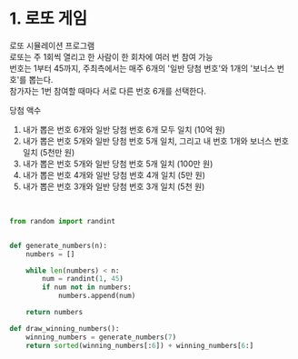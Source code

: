 # 1. 로또 게임

로또 시뮬레이션 프로그램 <br>
로또는 주 1회씩 열리고 한 사람이 한 회차에 여러 번 참여 가능 <br>
번호는 1부터 45까지, 주최측에서는 매주 6개의 '일반 당첨 번호'와 1개의 '보너스 번호'를 뽑는다. <br>
참가자는 1번 참여할 때마다 서로 다른 번호 6개를 선택한다. <br>

당첨 액수

1. 내가 뽑은 번호 6개와 일반 당첨 번호 6개 모두 일치 (10억 원)
2. 내가 뽑은 번호 5개와 일반 당첨 번호 5개 일치, 그리고 내 번호 1개와 보너스 번호 일치 (5천만 원)
3. 내가 뽑은 번호 5개와 일반 당첨 번호 5개 일치 (100만 원)
4. 내가 뽑은 번호 4개와 일반 당첨 번호 4개 일치 (5만 원)
5. 내가 뽑은 번호 3개와 일반 당첨 번호 3개 일치 (5천 원)

<br>

```python
from random import randint


def generate_numbers(n):
    numbers = []

    while len(numbers) < n:
        num = randint(1, 45)
        if num not in numbers:
            numbers.append(num)

    return numbers

def draw_winning_numbers():
    winning_numbers = generate_numbers(7)
    return sorted(winning_numbers[:6]) + winning_numbers[6:]
```
